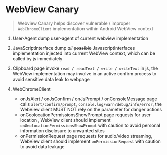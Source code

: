 # WebView Canary

> Webview Canary helps discover vulnerable / improper `WebChromeClient` implementation within Android WebView context

1. User-Agent
   dump user-agent of current webview implementation

2. JavaScriptInterface
   dump _all_ ~~possible~~ JavascriptInterfaces implementation injected into current WebView context, which can be called by js immediately

3. Clipboard
   page invoke `read / readText / write / writeText` in js, the WebView implementation may involve in an active confirm process to avoid sensitive data leak to webpage

4. WebChromeClient
   - onJsAlert / onJsConfirm / onJsPrompt / onConsoleMessage
     page calls `alert/confirm/prompt`, `console.log/warn/debug/info/error`, the WebView client MUST NOT rely on the parameter for danger actions
   - onGeolocationPermissionsShowPrompt
     page requests for user location , WebView client should implement `onGeolocationPermissionsShowPrompt` with caution to avoid personal information disclosure to unwanted sites
   - onPermissionRequest
     page requests for audio/video streaming, WebView client should implement `onPermissionRequest` with caution to avoid data leakage
